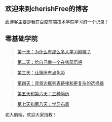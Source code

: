 ## 欢迎来到cherishFree的博客

此博客主要是我在百度前端技术学院学习的一个记录！


## 零基础学院

>[第一天：为什么有那么多人学习前端？](https://cherishfree.github.io/cherishFree.github.io-cherishFree/HelloWorld/index.html)



>[第二天：给自己做一个在线简历吧](https://cherishfree.github.io/cherishFree.github.io-cherishFree/resume/resume.html)

>[第三天：让简历有点色彩](https://cherishfree.github.io/cherishFree.github.io-cherishFree/resume/resume.html)

>[第四天：背景边框列表链接和更复杂的选择器](https://cherishfree.github.io/cherishFree.github.io-cherishFree/resume/resume.html)

>[第五天和第六天：三种简历](https://cherishfree.github.io/cherishFree.github.io-cherishFree/morecsstoresume/resume.html)

>[第七天和第八天：学习布局](https://cherishfree.github.io/cherishFree.github.io-cherishFree/layout/layout.html)

初入前端，欢迎大家指教！


